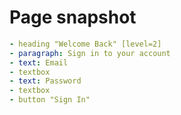 # Page snapshot

```yaml
- heading "Welcome Back" [level=2]
- paragraph: Sign in to your account
- text: Email
- textbox
- text: Password
- textbox
- button "Sign In"
```